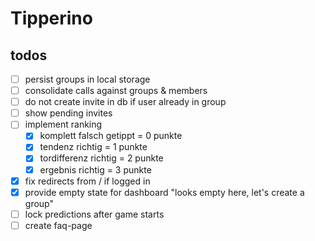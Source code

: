 # Tipperino

## todos

- [ ] persist groups in local storage
- [ ] consolidate calls against groups & members
- [ ] do not create invite in db if user already in group
- [ ] show pending invites
- [ ] implement ranking
  - [x] komplett falsch getippt = 0 punkte
  - [x] tendenz richtig = 1 punkte
  - [x] tordifferenz richtig = 2 punkte
  - [x] ergebnis richtig = 3 punkte
- [x] fix redirects from / if logged in
- [x] provide empty state for dashboard "looks empty here, let's create a group"
- [ ] lock predictions after game starts
- [ ] create faq-page
